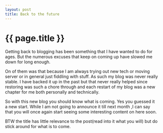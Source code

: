 ```yaml
---
layout: post
title: Back to the future
---
```


{{ page.title }}
================

Getting back to blogging has been something that I have wanted to do for ages. But
the numerous excuses that keep on coming up have slowed me down for long enough.

On of them was that because I am always trying out new tech or moving server or in
general just fiddling with stuff. As such my blog was never really stable. I have
backed it up in the past but that never really helped since restoring was such a 
chore through and each restart of my blog was a new chapter for me both personally 
and technically.

So with this new blog you should know what is coming. Yes you guessed it a new 
start. While I am not going to announce it till next month ,I can say that you
will once again start seeing some interesting content on here soon.

BTW the title has little relevance to the post(read into it what you will) 
but do stick around for what is to come.
